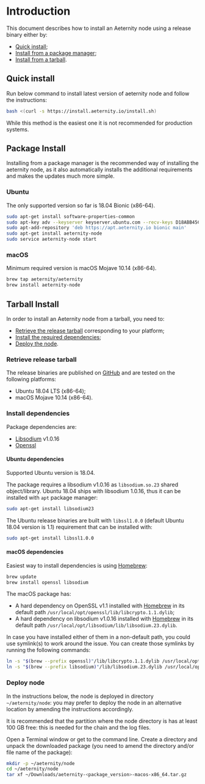 # Introduction

This document describes how to install an Aeternity node using a release binary either by:

* [Quick install](#quick-install);
* [Install from a package manager](#package-install);
* [Install from a tarball](#tarball-install).

## Quick install

Run below command to install latest version of aeternity node and follow the instructions:

```bash
bash <(curl -s https://install.aeternity.io/install.sh)
```

While this method is the easiest one it is not recommended for production systems.

## Package Install

Installing from a package manager is the recommended way of installing the aeternity node,
as it also automatically installs the additional requirements and makes the updates much more simple.

### Ubuntu

The only supported version so far is 18.04 Bionic (x86-64).

```bash
sudo apt-get install software-properties-common
sudo apt-key adv --keyserver keyserver.ubuntu.com --recv-keys D18ABB45C5AF91A0D835367E2106A773A40AFAEB
sudo apt-add-repository 'deb https://apt.aeternity.io bionic main'
sudo apt-get install aeternity-node
sudo service aeternity-node start
```

### macOS

Minimum required version is macOS Mojave 10.14 (x86-64).

```bash
brew tap aeternity/aeternity
brew install aeternity-node
```

## Tarball Install

In order to install an Aeternity node from a tarball, you need to:

* [Retrieve the release tarball](#retrieve-release-tarball) corresponding to your platform;
* [Install the required dependencies](#install-dependencies);
* [Deploy the node](#deploy-node).

### Retrieve release tarball

The release binaries are published on [GitHub][releases] and are tested on the following platforms:

* Ubuntu 18.04 LTS (x86-64);
* macOS Mojave 10.14 (x86-64).

[releases]: https://github.com/aeternity/aeternity/releases

### Install dependencies

Package dependencies are:

* [Libsodium](https://download.libsodium.org/doc/) v1.0.16
* [Openssl](https://www.openssl.org)

#### Ubuntu dependencies

Supported Ubuntu version is 18.04.

The package requires a libsodium v1.0.16 as `libsodium.so.23` shared object/library.
Ubuntu 18.04 ships with libsodium 1.0.16, thus it can be installed with `apt` package manager:

```bash
sudo apt-get install libsodium23
```

The Ubuntu release binaries are built with `libssl1.0.0` (default Ubuntu 18.04 version is 1.1) requirement that can be installed with:

```bash
sudo apt-get install libssl1.0.0
```

#### macOS dependencies

Easiest way to install dependencies is using [Homebrew](https://brew.sh/):

```bash
brew update
brew install openssl libsodium
```

The macOS package has:

* A hard dependency on OpenSSL v1.1 installed with [Homebrew](https://brew.sh/) in its default path `/usr/local/opt/openssl/lib/libcrypto.1.1.dylib`;
* A hard dependency on libsodium v1.0.16 installed with [Homebrew](https://brew.sh/) in its default path `/usr/local/opt/libsodium/lib/libsodium.23.dylib`.

In case you have installed either of them in a non-default path, you could use symlink(s) to work around the issue.
You can create those symlinks by running the following commands:
```bash
ln -s "$(brew --prefix openssl)"/lib/libcrypto.1.1.dylib /usr/local/opt/openssl/lib/libcrypto.1.1.dylib
ln -s "$(brew --prefix libsodium)"/lib/libsodium.23.dylib /usr/local/opt/libsodium/lib/libsodium.23.dylib
```

### Deploy node

In the instructions below, the node is deployed in directory `~/aeternity/node`: you may prefer to deploy the node in an alternative location by amending the instructions accordingly.

It is recommended that the partition where the node directory is has at least 100 GB free: this is needed for the chain and the log files.

Open a Terminal window or get to the command line.
Create a directory and unpack the downloaded package (you need to amend the directory and/or file name of the package):
```bash
mkdir -p ~/aeternity/node
cd ~/aeternity/node
tar xf ~/Downloads/aeternity-<package_version>-macos-x86_64.tar.gz
```
